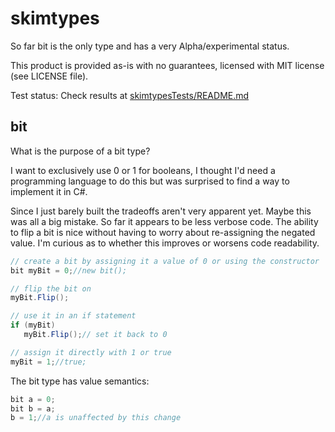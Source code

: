 # skimtypes

So far bit is the only type and has a very Alpha/experimental status.

This product is provided as-is with no guarantees, licensed with MIT license
(see LICENSE file).

Test status: Check results at [skimtypesTests/README.md](skimtypesTests/README.md)

## bit

What is the purpose of a bit type?

I want to exclusively use 0 or 1 for booleans, I thought I'd need a programming
language to do this but was surprised to find a way to implement it in C#.

Since I just barely built the tradeoffs aren't very apparent yet. Maybe this
was all a big mistake. So far it appears to be less verbose code. The ability
to flip a bit is nice without having to worry about re-assigning the negated
value. I'm curious as to whether this improves or worsens code readability.

```csharp
// create a bit by assigning it a value of 0 or using the constructor
bit myBit = 0;//new bit();

// flip the bit on
myBit.Flip();

// use it in an if statement
if (myBit)
   myBit.Flip();// set it back to 0

// assign it directly with 1 or true
myBit = 1;//true;
```

The bit type has value semantics:

```csharp
bit a = 0;
bit b = a;
b = 1;//a is unaffected by this change
```
